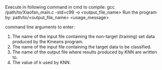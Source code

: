 Execute in following command in cmd to compile:
gcc /path/to/Xiaofan_main.c -std=c99 -o <output_file_name>
Run the program by:
path/to/<output_file_name> <usage_message>

command line arguments to enter:
1. The name of the input file containing the non-target (training) set data produced by the Kmeans
program.
2. The name of the input file containing the target data to be classified.
3. The name of the output file where results produced by KNN are written to.
4. The value of k used by KNN.